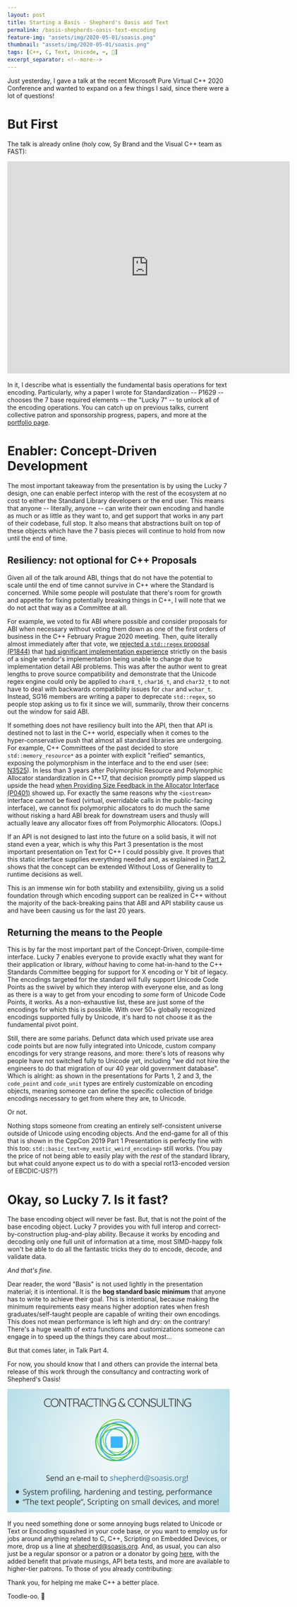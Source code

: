 ```yaml
---
layout: post
title: Starting a Basis - Shepherd's Oasis and Text
permalink: /basis-shepherds-oasis-text-encoding
feature-img: "assets/img/2020-05-01/soasis.png"
thumbnail: "assets/img/2020-05-01/soasis.png"
tags: [C++, C, Text, Unicode, ⌨️, 📜]
excerpt_separator: <!--more-->
---
```


Just yesterday, I gave a talk at the recent Microsoft Pure Virtual C++ 2020 Conference and wanted to expand on a few things I said, since there were a lot of questions!<!--more-->


# But First

The talk is already online (holy cow, Sy Brand and the Visual C++ team as FAST): 

<div style="text-align:center"><iframe width="640" height="480" src="https://www.youtube-nocookie.com/embed/w4qYf2pvPg4" frameborder="0" allow="accelerometer; autoplay; encrypted-media; gyroscope; picture-in-picture" allowfullscreen></iframe></div>

In it, I describe what is essentially the fundamental basis operations for text encoding. Particularly, why a paper I wrote for Standardization -- P1629 -- chooses the 7 base required elements -- the "Lucky 7" -- to unlock all of the encoding operations. You can catch up on previous talks, current collective patron and sponsorship progress, papers, and more at the [portfolio page](/portfolio/text).


# Enabler: Concept-Driven Development

The most important takeaway from the presentation is by using the Lucky 7 design, one can enable perfect interop with the rest of the ecosystem at no cost to either the Standard Library developers or the end user. This means that anyone -- literally, anyone -- can write their own encoding and handle as much or as little as they want to, and get support that works in any part of their codebase, full stop. It also means that abstractions built on top of these objects which have the 7 basis pieces will continue to hold from now until the end of time.


## Resiliency: not optional for C++ Proposals

Given all of the talk around ABI, things that do not have the potential to scale until the end of time cannot survive in C++ where the Standard is concerned. While some people will postulate that there's room for growth and appetite for fixing potentially breaking things in C++, I will note that we do not act that way as a Committee at all.

For example, we voted to fix ABI where possible and consider proposals for ABI when necessary without voting them down as one of the first orders of business in the C++ February Prague 2020 meeting. Then, quite literally almost immediately after that vote, we [rejected a `std::regex` proposal (P1844)](http://www.akenotsuki.com/misc/srell/en/proposal/) that [had significant implementation experience](http://www.akenotsuki.com/misc/srell/en/) strictly on the basis of a single vendor's implementation being unable to change due to implementation detail ABI problems. This was after the author went to great lengths to prove source compatibility and demonstrate that the Unicode regex engine could only be applied to `char8_t`, `char16_t`, and `char32_t` to not have to deal with backwards compatibility issues for `char` and `wchar_t`. Instead, SG16 members are writing a paper to deprecate `std::regex`, so people stop asking us to fix it since we will, summarily, throw their concerns out the window for said ABI.

If something does not have resiliency built into the API, then that API is destined not to last in the C++ world, especially when it comes to the hyper-conservative push that almost all standard libraries are undergoing. For example, C++ Committees of the past decided to store `std::memory_resource*` as a pointer with explicit "reified" semantics, exposing the polymorphism in the interface and to the end user (see: [N3525](https://wg21.link/n3525)). In less than 3 years after Polymorphic Resource and Polymorphic Allocator standardization in C++17, that decision promptly pimp slapped us upside the head [when Providing Size Feedback in the Allocator Interface (P0401)](https://wg21.link/p0401) showed up. For exactly the same reasons why the `<iostream>` interface cannot be fixed (virtual, overridable calls in the public-facing interface), we cannot fix polymorphic allocators to do much the same without risking a hard ABI break for downstream users and thusly will actually leave any allocator fixes off from Polymorphic Allocators. (Oops.)

If an API is not designed to last into the future on a solid basis, it will not stand even a year, which is why this Part 3 presentation is the most important presentation on Text for C++ I could possibly give. It proves that this static interface supplies everything needed and, as explained in [Part 2](https://www.youtube.com/watch?v=FQHofyOgQtM), shows that the concept can be extended Without Loss of Generality to runtime decisions as well.

This is an immense win for both stability and extensibility, giving us a solid foundation through which encoding support can be realized in C++ without the majority of the back-breaking pains that ABI and API stability cause us and have been causing us for the last 20 years.


## Returning the means to the People

This is by far the most important part of the Concept-Driven, compile-time interface. Lucky 7 enables everyone to provide exactly what they want for their application or library, _without_ having to come hat-in-hand to the C++ Standards Committee begging for support for X encoding or Y bit of legacy. The encodings targeted for the standard will fully support Unicode Code Points as the swivel by which they interop with everyone else, and as long as there is a way to get from your encoding to _some_ form of Unicode Code Points, it works. As a non-exhaustive list, these are just some of the encodings for which this is possible. With over 50+ globally recognized encodings supported fully by Unicode, it's hard to not choose it as the fundamental pivot point.

Still, there are some pariahs. Defunct data which used private use area code points but are now fully integrated into Unicode, custom company encodings for very strange reasons, and more: there's lots of reasons why people have not switched fully to Unicode yet, including "we did not hire the engineers to do that migration of our 40 year old government database". Which is alright: as shown in the presentations for Parts 1, 2 and 3, the `code_point` and `code_unit` types are entirely customizable on encoding objects, meaning someone can define the specific collection of bridge encodings necessary to get from where they are, to Unicode.

Or not.

Nothing stops someone from creating an entirely self-consistent universe outside of Unicode using encoding objects. And the end-game for all of this that is shown in the CppCon 2019 Part 1 Presentation is perfectly fine with this too: `std::basic_text<my_exotic_weird_encoding>` still works. (You pay the price of not being able to easily play with the _rest_ of the standard library, but what could anyone expect us to do with a special rot13-encoded version of EBCDIC-US??)


# Okay, so Lucky 7. Is it fast?

The base encoding object will never be fast. But, that is not the point of the base encoding object. Lucky 7 provides you with full interop and correct-by-construction plug-and-play ability. Because it works by encoding and decoding only one full unit of information at a time, most SIMD-happy folk won't be able to do all the fantastic tricks they do to encode, decode, and validate data.

_And that's fine._

Dear reader, the word "Basis" is not used lightly in the presentation material; it is intentional. It is the **bog standard basic minimum** that anyone has to write to achieve their goal. This is intentional, because making the minimum requirements easy means higher adoption rates when fresh graduates/self-taught people are capable of writing their own encodings. This does not mean performance is left high and dry: on the contrary! There's a huge wealth of extra functions and customizations someone can engage in to speed up the things they care about most...

But that comes later, in Talk Part 4.

For now, you should know that I and others can provide the internal beta release of this work through the consultancy and contracting work of Shepherd's Oasis!

![Shepherd's Oasis, LLC Consulting Presentation Slide](/assets/img/2020-05-01/soasis-consulting-presentation.png)

If you need something done or some annoying bugs related to Unicode or Text or Encoding squashed in your code base, or you want to employ us for jobs around anything related to C, C++, Scripting on Embedded Devices, or more, drop us a line at [shepherd@soasis.org](mailto:shepherd@soasis.org). And, as usual, you can also just be a regular sponsor or a patron or a donator by going [here](/support), with the added benefit that private musings, API beta tests, and more are available to higher-tier patrons. To those of you already contributing:

Thank you, for helping me make C++ a better place.

Toodle-oo. 💚
